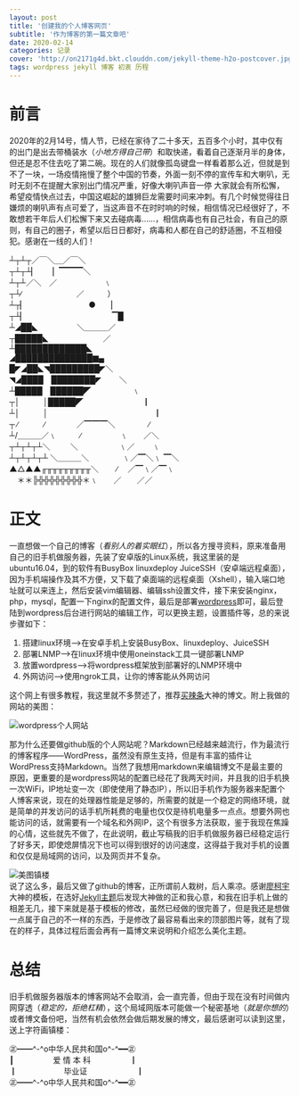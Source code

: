 ```yaml
---
layout: post
title: '创建我的个人博客网页'
subtitle: '作为博客的第一篇文章吧'
date: 2020-02-14
categories: 记录
cover: 'http://on2171g4d.bkt.clouddn.com/jekyll-theme-h2o-postcover.jpg'
tags: wordpress jekyll 博客 初衷 历程
---
```


# 前言  
2020年的2月14号，情人节，已经在家待了二十多天，五百多个小时，其中仅有的出门是出去带桶装水（*小地方得自己带*）和取快递，看着自己逐渐月半的身体，但还是忍不住去吃了第二碗。现在的人们就像孤岛键盘一样看着那么近，但就是到不了一块，一场疫情拖慢了整个中国的节奏，外面一刻不停的宣传车和大喇叭，无时无刻不在提醒大家别出门情况严重，好像大喇叭声音一停 大家就会有所松懈，希望疫情快点过去，中国这崛起的雄狮巨龙需要时间来冲刺。有几个时候觉得往日嫌烦的喇叭声有点可爱了，当这声音不在时时响的时候，相信情况已经很好了，不敢想若干年后人们松懈下来又去碰病毒……，相信病毒也有自己社会，有自己的原则，有自己的圈子，希望以后日日都好，病毒和人都在自己的舒适圈，不互相侵犯。感谢在一线的人们！

┴┬┴┬／￣＼＿／￣＼  
┬┴┬┴▏　　▏▔▔▔▔＼  
┴┬┴／＼　／　　　　　　﹨  
┬┴∕　　　　　　　／　　　）  
┴┬▏　　　　　　　　●　　▏  
┬┴▏　　　　　　　　　　　▔█　  
┴◢██◣　　　　　＼＿＿＿／  
┬█████◣　　　　　　　／　　  
┴█████████████◣  
◢██████████████▆▄  
█◤◢██◣◥█████████◤＼  
◥◢████　████████◤　　 ＼  
┴█████　██████◤　　　　　 ﹨  
┬│　　　│█████◤　　　　　　　　▏  
┴│　　　│　　　　　　　　　　　　　　▏  
┬ ∕　　　 ∕　　　　／▔▔▔＼　　　　 ∕  
┴/＿＿＿／﹨　　　∕　　　　　﹨　　／＼  
┬┴┬┴┬┴＼ 　　 ＼ 　　　　　﹨／　　 ﹨  
┴┬┴┬┴┬┴ ＼＿＿＿＼　　　　 ﹨／▔＼﹨ ▔＼  
▲△▲▲╓╥╥╥╥╥╥╥╥＼　　 ∕　 ／▔﹨／▔﹨  
　＊＊╠╬╬╬╬╬╬╬╬＊﹨　　／　　／／ 


# 正文

一直想做一个自己的博客（*看别人的着实眼红*），所以各方搜寻资料，原来准备用自己的旧手机做服务器，先装了安卓版的Linux系统，我这里装的是ubuntu16.04，到的软件有BusyBox linuxdeploy JuiceSSH（安卓端远程桌面），因为手机端操作及其不方便，又下载了桌面端的远程桌面（Xshell），输入端口地址就可以来连上，然后安装vim编辑器、编辑ssh设置文件，接下来安装nginx，php，mysql，配置一下nginx的配置文件，最后是部署[wordpress](https://zh-cn.wordpress.com/)即可，最后登陆到wordpress后台进行网站的编辑工作，可以更换主题，设置插件等，总的来说步骤如下：  

1. 搭建linux环境-->在安卓手机上安装BusyBox、linuxdeploy、JuiceSSH  
2. 部署LNMP-->在linux环境中使用oneinstack工具一键部署LNMP  
3. 放置wordpress-->将wordpress框架放到部署好的LNMP环境中  
4. 外网访问-->使用ngrok工具，让你的博客能从外网访问

这个网上有很多教程，我这里就不多赘述了，推荐[买辣条](https://post.smzdm.com/p/228886/)大神的博文。附上我做的网站的美图：

![wordpress个人网站](https://wx4.sinaimg.cn/large/a499ac00ly1gbw2bdtfcej20u016ito4.jpg)


那为什么还要做github版的个人网站呢？Markdown已经越来越流行，作为最流行的博客程序——WordPress，虽然没有原生支持，但是有丰富的插件让WordPress支持Markdown。当然了我想用markdown来编辑博文不是最主要的原因，更重要的是wordpress网站的配置已经花了我两天时间，并且我的旧手机换一次WiFi，IP地址变一次（即使使用了静态IP），所以旧手机作为服务器来配置个人博客来说，现在的处理器性能是足够的，所需要的就是一个稳定的网络环境，就是简单的并发访问的话手机所耗费的电量也仅仅是待机电量多一点点。想要外网也能访问的话，就需要有一个域名和外网IP，这个有很多方法获取，鉴于我现在焦躁的心情，这些就先不做了，在此说明，截止写稿我的旧手机做服务器已经稳定运行了好多天，即使熄屏情况下也可以得到很好的访问速度，这得益于我对手机的设置和仅仅是局域网的访问，以及网页并不复杂。

![美图镇楼](https://wx4.sinaimg.cn/large/a499ac00ly1gbw2bcrpzxj21400mi416.jpg)  
说了这么多，最后又做了github的博客，正所谓前人栽树，后人乘凉。感谢[廖柯宇](http://liaokeyu.com/)大神的模板，在选好[Jekyll主题](http://jekyllthemes.org/)后发现大神做的正和我心意，和我在旧手机上做的相差无几，接下来就是基于模板的修改，虽然已经做的很完善了，但是我还是想做一点属于自己的不一样的东西，于是修改了最容易看出来的顶部图片等，就有了现在的样子，具体过程后面会再有一篇博文来说明和介绍怎么美化主题。

# 总结  
旧手机做服务器版本的博客网站不会取消，会一直完善，但由于现在没有时间做内网穿透（*稳定的，拒绝杠精*），这个局域网版本可能做一个秘密基地（*就是你想的*）或者博文备份吧，当然有机会依然会做后期发展的博文，最后感谢可以读到这里，送上字符画镇楼：  

㊣━━^-^o中华人民共和国o^-^━━㊣  
┃　　　　　爱 情 本 科　　　　　┃  
┃　　　　　　毕业证　　　　　　 ┃  
㊣━━^-^o中华人民共和国o^-^━━㊣

